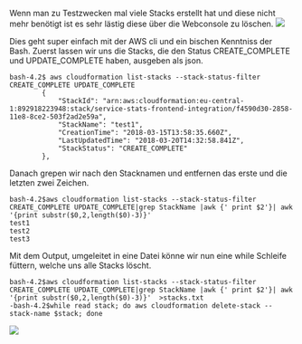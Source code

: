 Wenn man zu Testzwecken mal viele Stacks erstellt hat und diese nicht mehr benötigt ist es sehr lästig diese über die Webconsole zu löschen. [![](https://s.elastic2ls.com/wp-content/uploads/2018/07/04105915/stackoverview_1-1024x302.png)](https://s.elastic2ls.com/wp-content/uploads/2018/07/04105915/stackoverview_1.png)

Dies geht super einfach mit der AWS cli und ein bischen Kenntniss der Bash. Zuerst lassen wir uns die Stacks, die den Status CREATE_COMPLETE und UPDATE_COMPLETE haben, ausgeben als json.

```
bash-4.2$ aws cloudformation list-stacks --stack-status-filter CREATE_COMPLETE UPDATE_COMPLETE
        {
            "StackId": "arn:aws:cloudformation:eu-central-1:892918223948:stack/service-stats-frontend-integration/f4590d30-2858-11e8-8ce2-503f2ad2e59a",
            "StackName": "test1",
            "CreationTime": "2018-03-15T13:58:35.660Z",
            "LastUpdatedTime": "2018-03-20T14:32:58.841Z",
            "StackStatus": "CREATE_COMPLETE"
        },
```

Danach grepen wir nach den Stacknamen und entfernen das erste und die letzten zwei Zeichen.

```
bash-4.2$aws cloudformation list-stacks --stack-status-filter CREATE_COMPLETE UPDATE_COMPLETE|grep StackName |awk {' print $2'}| awk '{print substr($0,2,length($0)-3)}'
test1
test2
test3
```

Mit dem Output, umgeleitet in eine Datei könne wir nun eine while Schleife füttern, welche uns alle Stacks löscht.

```
bash-4.2$aws cloudformation list-stacks --stack-status-filter CREATE_COMPLETE UPDATE_COMPLETE|grep StackName |awk {' print $2'}| awk '{print substr($0,2,length($0)-3)}'  >stacks.txt
-bash-4.2$while read stack; do aws cloudformation delete-stack --stack-name $stack; done
```

[![](https://s.elastic2ls.com/wp-content/uploads/2018/07/04110034/stackoverview_2-1024x306.png)](https://s.elastic2ls.com/wp-content/uploads/2018/07/04110034/stackoverview_2.png)
